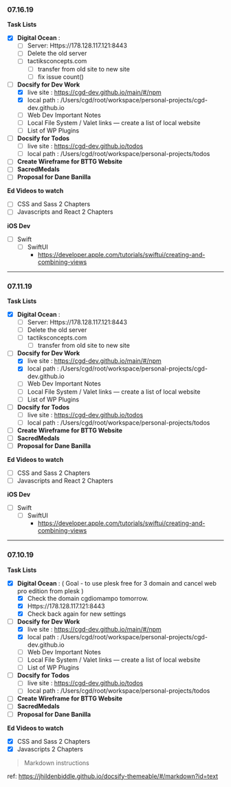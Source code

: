 ### 07.16.19

**Task Lists**

- [x] **Digital Ocean** :
  - [ ] Server: Https://178.128.117.121:8443
  - [ ] Delete the old server
  - [ ] tactiksconcepts.com
    - [ ] transfer from old site to new site
    - [ ] fix issue count()
- [ ] **Docsify for Dev Work**
  - [x] live site : https://cgd-dev.github.io/main/#/npm
  - [x] local path : /Users/cgd/root/workspace/personal-projects/cgd-dev.github.io
  - [ ] Web Dev Important Notes
  - [ ] Local File System / Valet links — create a list of local website
  - [ ] List of WP Plugins
- [ ] **Docsify for Todos**
  - [ ] live site : https://cgd-dev.github.io/todos
  - [ ] local path : /Users/cgd/root/workspace/personal-projects/todos
- [ ] **Create Wireframe for BTTG Website**
- [ ] **SacredMedals**
- [ ] **Proposal for Dane Banilla**

**Ed Videos to watch**

- [ ] CSS and Sass 2 Chapters
- [ ] Javascripts and React 2 Chapters

**iOS Dev**

- [ ] Swift
  - [ ] SwiftUI
    - https://developer.apple.com/tutorials/swiftui/creating-and-combining-views

---

### 07.11.19

**Task Lists**

- [x] **Digital Ocean** :
  - [ ] Server: Https://178.128.117.121:8443
  - [ ] Delete the old server
  - [ ] tactiksconcepts.com
    - [ ] transfer from old site to new site
- [ ] **Docsify for Dev Work**
  - [x] live site : https://cgd-dev.github.io/main/#/npm
  - [x] local path : /Users/cgd/root/workspace/personal-projects/cgd-dev.github.io
  - [ ] Web Dev Important Notes
  - [ ] Local File System / Valet links — create a list of local website
  - [ ] List of WP Plugins
- [ ] **Docsify for Todos**
  - [ ] live site : https://cgd-dev.github.io/todos
  - [ ] local path : /Users/cgd/root/workspace/personal-projects/todos
- [ ] **Create Wireframe for BTTG Website**
- [ ] **SacredMedals**
- [ ] **Proposal for Dane Banilla**

**Ed Videos to watch**

- [ ] CSS and Sass 2 Chapters
- [ ] Javascripts and React 2 Chapters

**iOS Dev**

- [ ] Swift
  - [ ] SwiftUI
    - https://developer.apple.com/tutorials/swiftui/creating-and-combining-views

---

### 07.10.19

**Task Lists**

- [x] **Digital Ocean** : ( Goal - to use plesk free for 3 domain and cancel web pro edition from plesk )
  - [x] Check the domain cgdiomampo tomorrow.
  - [x] Https://178.128.117.121:8443
  - [x] Check back again for new settings
- [ ] **Docsify for Dev Work**
  - [x] live site : https://cgd-dev.github.io/main/#/npm
  - [x] local path : /Users/cgd/root/workspace/personal-projects/cgd-dev.github.io
  - [ ] Web Dev Important Notes
  - [ ] Local File System / Valet links — create a list of local website
  - [ ] List of WP Plugins
- [ ] **Docsify for Todos**
  - [ ] live site : https://cgd-dev.github.io/todos
  - [ ] local path : /Users/cgd/root/workspace/personal-projects/todos
- [ ] **Create Wireframe for BTTG Website**
- [ ] **SacredMedals**
- [ ] **Proposal for Dane Banilla**

**Ed Videos to watch**

- [x] CSS and Sass 2 Chapters
- [x] Javascripts 2 Chapters

> Markdown instructions

ref: https://jhildenbiddle.github.io/docsify-themeable/#/markdown?id=text
